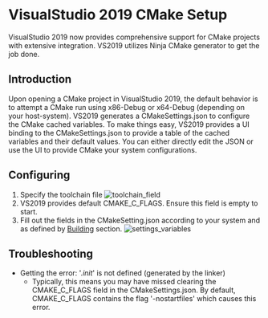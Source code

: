 # VisualStudio 2019 CMake Setup

VisualStudio 2019 now provides comprehensive support for CMake projects with extensive integration. VS2019 utilizes Ninja CMake generator to get the job done.

## Introduction

Upon opening a CMake project in VisualStudio 2019, the default behavior is to attempt a CMake run using x86-Debug or x64-Debug (depending on your host-system).
VS2019 generates a CMakeSettings.json to configure the CMake cached variables. To make things easy, VS2019 provides a UI binding to the CMakeSettings.json to provide
a table of the cached variables and their default values. You can either directly edit the JSON or use the UI to provide CMake your system configurations.

## Configuring

1. Specify the toolchain file
![toolchain_field](/assets/cmakesettingsjson_toolchain.png)
2. VS2019 provides default CMAKE_C_FLAGS. Ensure this field is empty to start.
3. Fill out the fields in the CMakeSetting.json according to your system and as defined by [Building](https://github.com/jensen-miller/sam-cmake-template#building) section.
![settings_variables](/assets/cmakesettingsjson_variables.png)


## Troubleshooting

- Getting the error: '._init_' is not defined (generated by the linker)
	+ Typically, this means you may have missed clearing the CMAKE_C_FLAGS field in the CMakeSettings.json. By default, CMAKE_C_FLAGS contains the flag '-nostartfiles'
		which causes this error.